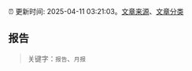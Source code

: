 :alarm_clock: 更新时间: 2025-04-11 03:21:03。[文章来源](/README.md)、[文章分类](/TAGS.md)

## 报告


> 关键字：`报告`、`月报`



